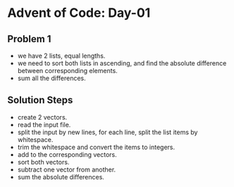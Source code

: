 # Advent of Code: Day-01

## Problem 1
- we have 2 lists, equal lengths.
- we need to sort both lists in ascending, and find the absolute difference between corresponding elements.
- sum all the differences.

## Solution Steps
- create 2 vectors.
- read the input file.
- split the input by new lines, for each line, split the list items by whitespace.
- trim the whitespace and convert the items to integers.
- add to the corresponding vectors.
- sort both vectors.
- subtract one vector from another.
- sum the absolute differences.

